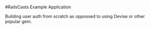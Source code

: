 #RailsCasts Example Application

Building user auth from scratch as oppossed to using Devise or other popular gem.